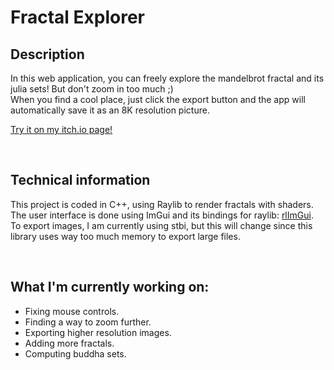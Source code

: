# Fractal Explorer

## Description

In this web application, you can freely explore the mandelbrot fractal and its julia sets! But don't zoom in too much ;) <br>
When you find a cool place, just click the export button and the app will automatically save it as an 8K resolution picture.

[Try it on my itch.io page!](https://vynokris.itch.io/fractal-explorer)

<br>

## Technical information

This project is coded in C++, using Raylib to render fractals with shaders. <br>
The user interface is done using ImGui and its bindings for raylib: [rlImGui](https://github.com/JeffM2501/raylibExtras/tree/index/rlImGui). <br>
To export images, I am currently using stbi, but this will change since this library uses way too much memory to export large files.

<br>

## What I'm currently working on:
- Fixing mouse controls.
- Finding a way to zoom further.
- Exporting higher resolution images.
- Adding more fractals.
- Computing buddha sets.